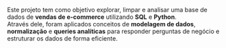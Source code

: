 Este projeto tem como objetivo explorar, limpar e analisar uma base de dados de **vendas de e-commerce** utilizando **SQL** e **Python**.  
Através dele, foram aplicados conceitos de **modelagem de dados**, **normalização** e **queries analíticas** para responder perguntas de negócio e estruturar os dados de forma eficiente.
